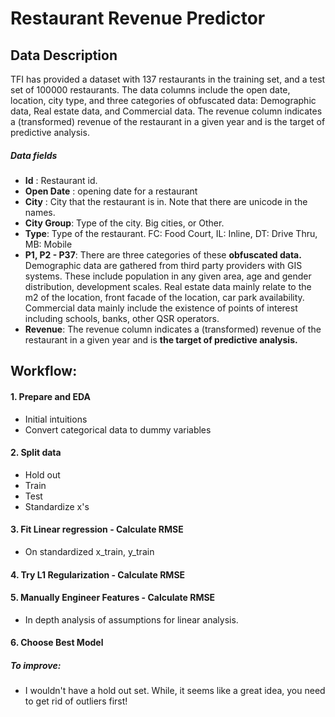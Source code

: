 # Restaurant Revenue Predictor



## Data Description
TFI has provided a dataset with 137 restaurants in the training set, and a test set of 100000 restaurants. The data columns include the open date, location, city type, and three categories of obfuscated data: Demographic data, Real estate data, and Commercial data. The revenue column indicates a (transformed) revenue of the restaurant in a given year and is the target of predictive analysis.

##### Data fields

- **Id** : Restaurant id.
- **Open Date** : opening date for a restaurant
- **City** : City that the restaurant is in. Note that there are unicode in the names.
- **City Group**: Type of the city. Big cities, or Other.
- **Type**: Type of the restaurant. FC: Food Court, IL: Inline, DT: Drive Thru, MB: Mobile
- **P1, P2 - P37**: There are three categories of these **obfuscated data.** Demographic data are gathered from third party providers with GIS systems. These include population in any given area, age and gender distribution, development scales. Real estate data mainly relate to the m2 of the location, front facade of the location, car park availability. Commercial data mainly include the existence of points of interest including schools, banks, other QSR operators.
- **Revenue**: The revenue column indicates a (transformed) revenue of the restaurant in a given year and is **the target of predictive analysis.**


## Workflow:
#### 1. Prepare and EDA
  - Initial intuitions
  - Convert categorical data to dummy variables

#### 2. Split data
   - Hold out
   - Train
   - Test
   - Standardize x's

#### 3. Fit Linear regression - Calculate RMSE
  - On standardized x_train, y_train

#### 4. Try L1 Regularization - Calculate RMSE

#### 5. Manually Engineer Features - Calculate RMSE
  - In depth analysis of assumptions for linear analysis.

#### 6. Choose Best Model




##### To improve:
-  I wouldn't have a hold out set. While, it seems like a great idea, you need to get rid of outliers first! 
